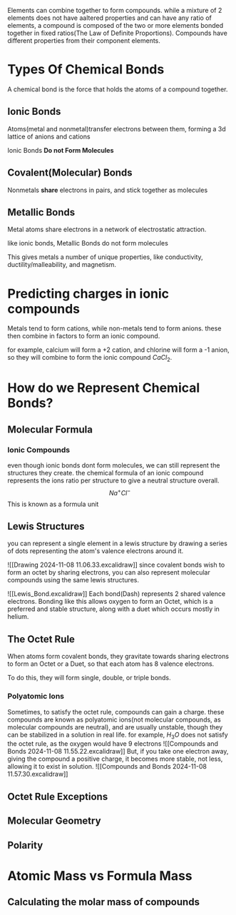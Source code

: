 Elements can combine together to form compounds. while a mixture of 2 elements does not have aaltered properties and can have any ratio of elements, a compound is composed of the two or more elements bonded together in fixed ratios(The Law of Definite Proportions). Compounds have different properties from their component elements. 

# Types Of Chemical Bonds
A chemical bond is the force that holds the atoms of a compound together. 
## Ionic Bonds
Atoms(metal and nonmetal)transfer electrons between them, forming a 3d lattice of anions and cations

Ionic Bonds **Do not Form Molecules**



## Covalent(Molecular) Bonds
Nonmetals **share** electrons in pairs, and stick together as molecules


## Metallic Bonds
Metal atoms share electrons in a network of electrostatic attraction.

like ionic bonds, Metallic Bonds do not form molecules

This gives metals a number of unique properties, like conductivity, ductility/malleability, and magnetism.

# Predicting charges in ionic compounds
Metals tend to form cations, while non-metals tend to form anions. these then combine in factors to form an ionic compound. 

for example, calcium will form a +2 cation, and chlorine will form a -1 anion, so they will combine to form the ionic compound $CaCl_2$.

# How do we Represent Chemical Bonds?
## Molecular Formula
### Ionic Compounds
even though ionic bonds dont form molecules, we can still represent the structures they create. the chemical formula of an ionic compound represents the ions ratio per structure to give a neutral structure overall. $$Na^+Cl^-$$
This is known as a formula unit

## Lewis Structures
you can represent a single element in a lewis structure by drawing a series of dots representing the atom's valence electrons around it. 

![[Drawing 2024-11-08 11.06.33.excalidraw]]
since covalent bonds wish to form an octet by sharing electrons, you can also represent molecular compounds using the same lewis structures.

![[Lewis_Bond.excalidraw]]
Each bond(Dash) represents 2 shared valence electrons. Bonding like this allows oxygen to form an Octet, which is a preferred and stable structure, along with a duet which occurs mostly in helium. 

## The Octet Rule
When atoms form covalent bonds, they gravitate towards sharing electrons to form an Octet or a Duet, so that each atom has 8 valence electrons.

To do this, they will form single, double, or triple bonds. 

### Polyatomic Ions
Sometimes, to satisfy the octet rule, compounds can gain a charge. these compounds are known as polyatomic ions(not molecular compounds, as molecular compounds are neutral), and are usually unstable, though they can be stabilized in a solution in real life. for example, $H_3O$ does not satisfy the octet rule, as the oxygen would have 9 electrons
![[Compounds and Bonds 2024-11-08 11.55.22.excalidraw]]
But, if you take one electron away, giving the compound a positive charge, it becomes more stable, not less, allowing it to exist in solution. 
![[Compounds and Bonds 2024-11-08 11.57.30.excalidraw]]
## Octet Rule Exceptions


## Molecular Geometry

## Polarity


# 

# Atomic Mass vs Formula Mass

## Calculating the molar mass of compounds

